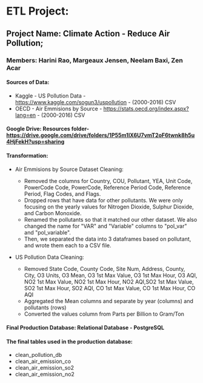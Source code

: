# ETL Project:
## Project Name: Climate Action - Reduce Air Pollution;
### Members: Harini Rao, Margeaux Jensen, Neelam Baxi, Zen Acar


#### Sources of Data:
-	Kaggle - US Pollution Data - https://www.kaggle.com/sogun3/uspollution -  (2000-2016) CSV 
-	OECD - Air Emmisions by Source - https://stats.oecd.org/index.aspx?lang=en - (2000-2016) CSV

#### Google Drive: Resources folder- https://drive.google.com/drive/folders/1P55m1IX6U7vmT2oF6twnk8h5u4HjFekH?usp=sharing

	
#### Transformation:
-	Air Emmisions by Source Dataset Cleaning:
	-	Removed the columns for Country, COU, Pollutant, YEA, Unit Code, PowerCode Code, PowerCode, Reference 			Period Code, Reference Period, Flag Codes, and Flags. 
	-	Dropped rows that have data for other pollutants. We were only focusing on the yearly values for Nitrogen Dioxide, 			Sulphur Dioxide, and Carbon Monoxide.
	-	Renamed the pollutants so that it matched our other dataset. We also changed the name for "VAR" and "Variable" columns to "pol_var" and "pol_variable". 
	-	Then, we separated the data into 3 dataframes based on pollutant, and wrote them each to a CSV file. 


-	US Pollution Data Cleaning:
	-	Removed State Code, County Code, Site Num, Address, County, City, O3 Units, O3 Mean, O3 1st Max Value, O3 1st Max Hour, 		O3 AQI, NO2 1st Max Value, NO2 1st Max Hour, NO2 AQI,SO2 1st Max Value, SO2 1st Max Hour, SO2 AQI, CO 1st Max Value, CO 		1st Max Hour, CO AQI
	-	Aggregated the Mean columns and separate by year (columns) and pollutants (rows)
	- 	Converted the values column from Parts per Billion to Gram/Ton

#### Final Production Database: Relational Database - PostgreSQL

#### The final tables used in the production database:
- 	clean_pollution_db
- 	clean_air_emission_co
- 	clean_air_emission_so2
- 	clean_air_emission_no2



